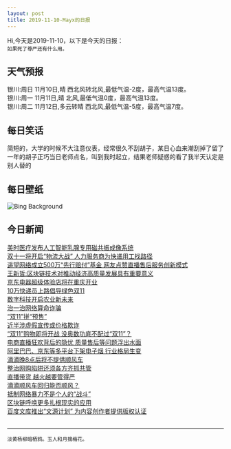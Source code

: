 ```yaml
---
layout: post
title: 2019-11-10-Mayx的日报
---
```


Hi,今天是2019-11-10，以下是今天的日报：<br><small>
如果死了尊严还有什么用。</small><!--more-->
## 天气预报
银川:周日 11月10日,晴 西北风转北风,最低气温-2度，最高气温13度。<br>银川:周一 11月11日,晴 北风,最低气温0度，最高气温13度。<br>银川:周二 11月12日,多云转晴 西北风,最低气温-5度，最高气温7度。
## 每日笑话
简短的，大学的时候不大注意仪表，经常很久不刮胡子，某日心血来潮刮掉了留了一年的胡子正巧当日老师点名，叫到我时起立，结果老师疑惑的看了我半天认定是别人替的
## 每日壁纸
![Bing Background](https://cn.bing.com/th?id=OHR.BerlinHeart_EN-US4799001684_1920x1080.jpg&rf=LaDigue_1920x1080.jpg&pid=hp "The Brandenburg Gate seen through a heart-shaped replica of the Berlin Wall (© Britta Pedersen/picture alliance via Getty Images)")
## 今日新闻

[美时医疗发布人工智能乳腺专用磁共振成像系统](http://it.people.com.cn/n1/2019/1108/c1009-31445958.html)   
[双十一将开启“物流大战” 人力服务商为快递用工找路径](http://it.people.com.cn/n1/2019/1108/c1009-31445907.html)   
[遥望网络成立500万“先行赔付”基金 网友点赞直播售后服务创新模式](http://it.people.com.cn/n1/2019/1108/c1009-31445908.html)   
[王新哲:区块链技术对推动经济高质量发展具有重要意义](http://it.people.com.cn/n1/2019/1108/c1009-31445781.html)   
[京东电器超级体验店将在重庆开业](http://it.people.com.cn/n1/2019/1108/c1009-31444986.html)   
[10万快递员上路倡导绿色双11](http://it.people.com.cn/n1/2019/1108/c1009-31445570.html)   
[数字科技开启农业新未来](http://it.people.com.cn/n1/2019/1108/c1009-31444463.html)   
[治一治网络算命诈骗](http://it.people.com.cn/n1/2019/1108/c1009-31444464.html)   
[“双11”拼“预售”](http://it.people.com.cn/n1/2019/1108/c1009-31444465.html)   
[近半涉虚假宣传或价格欺诈](http://it.people.com.cn/n1/2019/1108/c1009-31444507.html)   
[“双11”购物即将开战 没奥数功底不配过“双11”？](http://it.people.com.cn/n1/2019/1108/c1009-31444446.html)   
[电商直播狂欢背后的隐忧 质量售后等问题浮出水面](http://it.people.com.cn/n1/2019/1108/c1009-31444450.html)   
[阿里巴巴、京东等多平台下架电子烟 行业格局生变](http://it.people.com.cn/n1/2019/1108/c1009-31444455.html)   
[滴滴晚8点后将不提供顺风车](http://it.people.com.cn/n1/2019/1108/c1009-31444138.html)   
[整治网购陷阱还须各方齐抓共管](http://it.people.com.cn/n1/2019/1108/c1009-31444304.html)   
[直播带货 越火越要管得严](http://it.people.com.cn/n1/2019/1108/c1009-31444113.html)   
[滴滴顺风车回归能否顺风？](http://it.people.com.cn/n1/2019/1108/c1009-31444271.html)   
[抵制网络暴力不是个人的“战斗”](http://it.people.com.cn/n1/2019/1108/c1009-31444116.html)   
[区块链呼唤更多扎根现实的应用](http://it.people.com.cn/n1/2019/1108/c1009-31444119.html)   
[百度文库推出“文源计划” 为内容创作者提供版权认证](http://it.people.com.cn/n1/2019/1108/c1009-31444184.html)   
<br />

***

<small>淡黄杨柳暗栖鸦。玉人和月摘梅花。</small>
